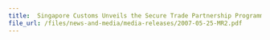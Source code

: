 ```yaml
---
title: 	Singapore Customs Unveils the Secure Trade Partnership Programme (STP) to Maintain Singapore as a Trusted Trade Hub
file_url: /files/news-and-media/media-releases/2007-05-25-MR2.pdf
---
```

